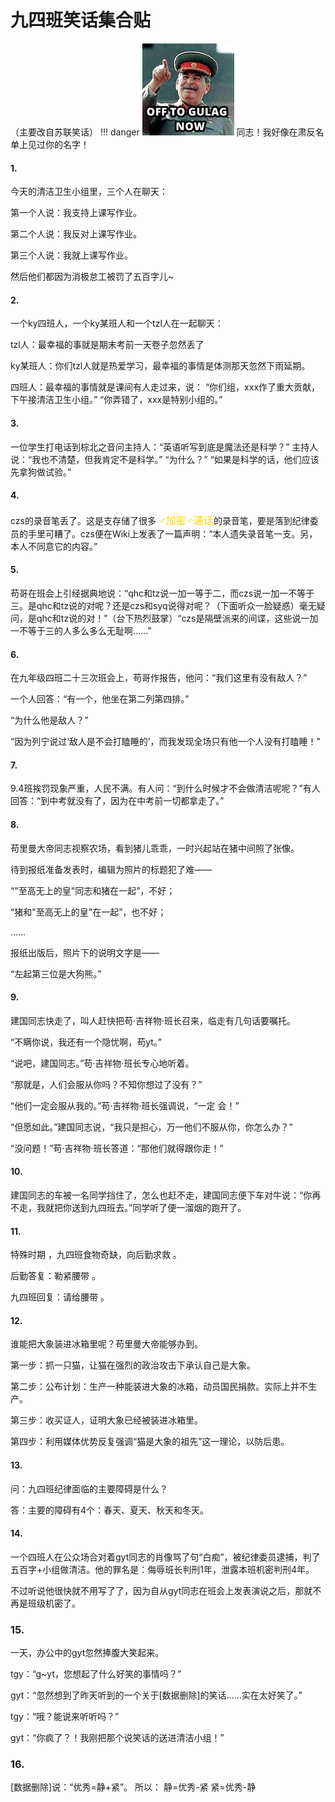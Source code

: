 # 九四班笑话集合贴
（主要改自苏联笑话）
!!! danger
    ![](pic\147px-OFF_TO_GULAG.jpg)
    同志！我好像在肃反名单上见过你的名字！


#### 1. 
今天的清洁卫生小组里，三个人在聊天：

第一个人说：我支持上课写作业。

第二个人说：我反对上课写作业。

第三个人说：我就上课写作业。

然后他们都因为消极怠工被罚了五百字儿~

#### 2. 
一个ky四班人，一个ky某班人和一个tzl人在一起聊天：

tzl人：最幸福的事就是期末考前一天卷子忽然丢了

ky某班人：你们tzl人就是热爱学习，最幸福的事情是体测那天忽然下雨延期。

四班人：最幸福的事情就是课间有人走过来，说：
“你们组，xxx作了重大贡献，下午接清洁卫生小组。”
“你弄错了，xxx是特别小组的。”

#### 3. 
一位学生打电话到棕北之音问主持人：“英语听写到底是魔法还是科学？”
主持人说：“我也不清楚，但我肯定不是科学。”
“为什么？”
“如果是科学的话，他们应该先拿狗做试验。” 

#### 4.
 czs的录音笔丢了。这是支存储了很多 <font color=#ffd700 size=3>♂加密♂通话</font>的录音笔，要是落到纪律委员的手里可糟了。czs便在Wiki上发表了一篇声明：“本人遗失录音笔一支。另，本人不同意它的内容。” 

#### 5. 
苟哥在班会上引经据典地说：“qhc和tz说一加一等于二，而czs说一加一不等于三。是qhc和tz说的对呢？还是czs和syq说得对呢？（下面听众一脸疑惑）毫无疑问，是qhc和tz说的对！”（台下热烈鼓掌）“czs是隔壁派来的间谍，这些说一加一不等于三的人多么多么无耻啊……” 


#### 6. 
在九年级四班二十三次班会上，苟哥作报告，他问：“我们这里有没有敌人？”

一个人回答：“有一个，他坐在第二列第四排。”

“为什么他是敌人？”

“因为列宁说过‘敌人是不会打瞌睡的’，而我发现全场只有他一个人没有打瞌睡！”　 

#### 7. 
9.4班挨罚现象严重，人民不满。有人问：“到什么时候才不会做清洁呢呢？”有人回答：“到中考就没有了，因为在中考前一切都拿走了。”

#### 8. 

苟里曼大帝同志视察农场，看到猪儿乖乖，一时兴起站在猪中间照了张像。

待到报纸准备发表时，编辑为照片的标题犯了难——

“"至高无上的皇"同志和猪在一起”，不好；

“猪和"至高无上的皇"在一起”，也不好；

……

报纸出版后，照片下的说明文字是——

“左起第三位是大狗熊。”

#### 9.
建国同志快走了，叫人赶快把苟·吉祥物·班长召来，临走有几句话要嘱托。

“不瞒你说，我还有一个隐忧啊，苟yt。”

“说吧，建国同志。”苟·吉祥物·班长专心地听着。

“那就是，人们会服从你吗？不知你想过了没有？”

“他们一定会服从我的。”苟·吉祥物·班长强调说，“一定
会！”

“但愿如此。”建国同志说，“我只是担心，万一他们不服从你，你怎么办？”

“没问题！”苟·吉祥物·班长答道：“那他们就得跟你走！”

#### 10.
建国同志的车被一名同学挡住了，怎么也赶不走，建国同志便下车对牛说：“你再不走，我就把你送到九四班去。”同学听了便一溜烟的跑开了。

#### 11.
特殊时期 ，九四班食物奇缺，向后勤求救 。

后勤答复：勒紧腰带 。

九四班回复：请给腰带 。

#### 12.
谁能把大象装进冰箱里呢？苟里曼大帝能够办到。

第一步：抓一只猫，让猫在强烈的政治攻击下承认自己是大象。

第二步：公布计划：生产一种能装进大象的冰箱，动员国民捐款。实际上并不生产。

第三步：收买证人，证明大象已经被装进冰箱里。

第四步：利用媒体优势反复强调“猫是大象的祖先”这一理论，以防后患。 

#### 13.
问：九四班纪律面临的主要障碍是什么？

答：主要的障碍有4个：春天、夏天、秋天和冬天。

#### 14.
一个四班人在公众场合对着gyt同志的肖像骂了句“白痴”，被纪律委员逮捕，判了五百字+小组做清洁。他的罪名是：侮辱班长判刑1年，泄露本班机密判刑4年。

不过听说他很快就不用写了了，因为自从gyt同志在班会上发表演说之后，那就不再是班级机密了。 

### 15.
一天，办公中的gyt忽然捧腹大笑起来。

tgy：“g~yt，您想起了什么好笑的事情吗？”

gyt：“忽然想到了昨天听到的一个关于[数据删除]的笑话……实在太好笑了。”

tgy：“哦？能说来听听吗？”

gyt：“你疯了？！我刚把那个说笑话的送进清洁小组！”

### 16.
[数据删除]说：“优秀=静+紧”。
所以：
静=优秀-紧
紧=优秀-静